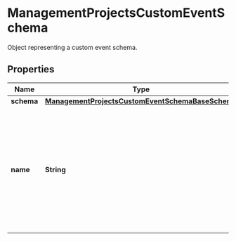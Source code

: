 

# ManagementProjectsCustomEventSchema

Object representing a custom event schema.

## Properties

| Name | Type | Description | Notes |
|------------ | ------------- | ------------- | -------------|
|**schema** | [**ManagementProjectsCustomEventSchemaBaseSchema**](ManagementProjectsCustomEventSchemaBaseSchema.md) |  |  |
|**name** | **String** | User-defined name of the custom event. This is also shown in **Project Settings** &gt; **Event Schema** in the Voucherify Dashboard. |  |



